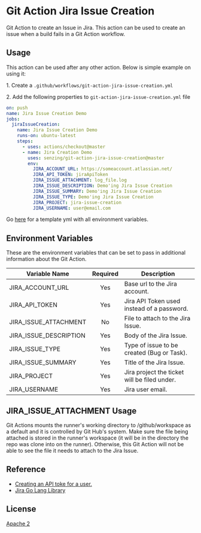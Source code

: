 # Git Action Jira Issue Creation

Git Action to create an Issue in Jira. This action can be used to create an issue when a build fails in a Git Action workflow.

## Usage

This action can be used after any other action. Below is simple example on using it:

1\. Create a `.github/workflows/git-action-jira-issue-creation.yml`

2\. Add the following properties to `git-action-jira-issue-creation.yml` file

```yaml
on: push
name: Jira Issue Creation Demo
jobs:
  jiraIssueCreation:
    name: Jira Issue Creation Demo
    runs-on: ubuntu-latest
    steps:
      - uses: actions/checkout@master
      - name: Jira Creation Demo
        uses: senzing/git-action-jira-issue-creation@master
        env:
          JIRA_ACCOUNT_URL: https://someaccount.atlassian.net/
          JIRA_API_TOKEN: jiraApiToken
          JIRA_ISSUE_ATTACHMENT: log_file.log
          JIRA_ISSUE_DESCRIPTION: Demo'ing Jira Issue Creation
          JIRA_ISSUE_SUMMARY: Demo'ing Jira Issue Creation
          JIRA_ISSUE_TYPE: Demo'ing Jira Issue Creation
          JIRA_PROJECT: jira-issue-creation
          JIRA_USERNAME: user@email.com
```

Go [here](deployment/git-actions/template_git_action_jira_issue_creation.yml) for a template yml with all environment variables.

## Environment Variables

These are the environment variables that can be set to pass in additional information about the Git Action.

| Variable Name      | Required | Description |
|--------------------|:--------:|-------------|
| JIRA_ACCOUNT_URL | Yes | Base url to the Jira account. |
| JIRA_API_TOKEN | Yes | Jira API Token used instead of a password. |
| JIRA_ISSUE_ATTACHMENT | No | File to attach to the Jira Issue. |
| JIRA_ISSUE_DESCRIPTION | Yes | Body of the Jira Issue. |
| JIRA_ISSUE_TYPE | Yes | Type of issue to be created (Bug or Task). |
| JIRA_ISSUE_SUMMARY | Yes | Title of the Jira Issue. |
| JIRA_PROJECT | Yes | Jira project the ticket will be filed under. |
| JIRA_USERNAME | Yes | Jira user email. |

## JIRA_ISSUE_ATTACHMENT Usage

Git Actions mounts the runner's working directory to /github/workspace as a default and it is controlled by Git Hub's system. Make sure the file being attached is stored in the runner's workspace (it will be in the directory the repo was clone into on the runner). Otherwise, this Git Action will not be able to see the file it needs to attach to the Jira Issue.

## Reference

* [Creating an API toke for a user.](https://confluence.atlassian.com/cloud/api-tokens-938839638.html)
* [Jira Go Lang Library](https://github.com/andygrunwald/go-jira)

## License

[Apache 2](LICENSE)
